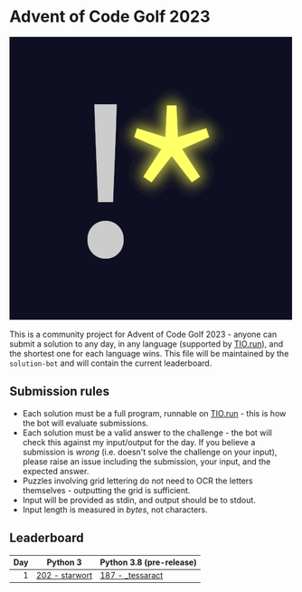 # Advent of Code Golf 2023

![Advent of Code Golf icon](./advent-of-code-golf.png)

This is a community project for Advent of Code Golf 2023 - anyone can submit a
solution to any day, in any language (supported by [TIO.run](https://tio.run)),
and the shortest one for each language wins. This file will be maintained by the
`solution-bot` and will contain the current leaderboard.

## Submission rules

- Each solution must be a full program, runnable on [TIO.run](https://tio.run) -
  this is how the bot will evaluate submissions.
- Each solution must be a valid answer to the challenge - the bot will check this
  against my input/output for the day. If you believe a submission is *wrong*
  (i.e. doesn't solve the challenge on your input), please raise an issue
  including the submission, your input, and the expected answer.
- Puzzles involving grid lettering do not need to OCR the letters themselves -
  outputting the grid is sufficient.
- Input will be provided as stdin, and output should be to stdout.
- Input length is measured in *bytes*, not characters.

## Leaderboard

Day | Python 3 | Python 3.8 (pre-release)
--: | --- | ---
1 | [202 - starwort](./solutions/1/Python%203) | [187 - _tessaract](./solutions/1/Python%203.8%20%28pre-release%29)
